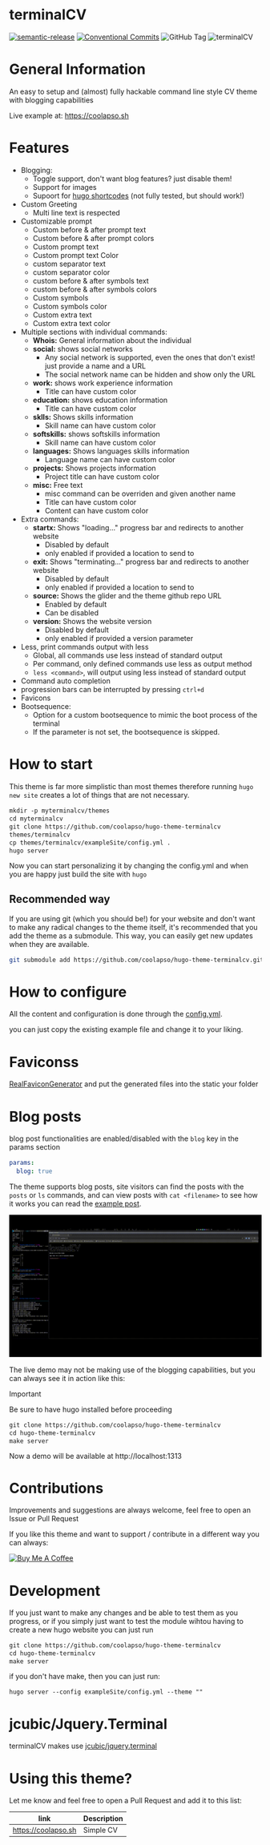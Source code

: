 # terminalCV

[![semantic-release](https://img.shields.io/badge/%20%20%F0%9F%93%A6%F0%9F%9A%80-semantic--release-e10079.svg)](https://github.com/go-semantic-release/semantic-release)
[![Conventional Commits](https://img.shields.io/badge/Conventional%20Commits-1.0.0-%23FE5196?logo=conventionalcommits&logoColor=white)](https://conventionalcommits.org)
![GitHub Tag](https://img.shields.io/github/v/tag/coolapso/hugo-theme-terminalcv?logo=semver&label=semver&labelColor=gray&color=green)
![terminalCV](https://raw.githubusercontent.com/coolapso/hugo-theme-terminalcv/master/images/screenshot.png)

# General Information

An easy to setup and (almost) fully hackable command line style CV theme with blogging capabilities

Live example at: <https://coolapso.sh>

# Features

* Blogging:
  * Toggle support, don't want blog features? just disable them!
  * Support for images
  * Supoort for [hugo shortcodes](https://gohugo.io/content-management/shortcodes/) (not fully tested, but should work!)
* Custom Greeting
  * Multi line text is respected
* Customizable prompt
  * Custom before & after prompt text
  * Custom before & after prompt colors
  * Custom prompt text
  * Custom prompt text Color
  * custom separator text
  * custom separator color
  * custom before & after symbols text
  * custom before & after symbols colors
  * Custom symbols
  * Custom symbols color
  * Custom extra text
  * Custom extra text color
* Multiple sections with individual commands:
  * **Whois:** General information about the individual
  * **social:** shows social networks
    * Any social network is supported, even the ones that don't exist! just provide a name and a URL
    * The social network name can be hidden and show only the URL
  * **work:** shows work experience information
    * Title can have custom color
  * **education:** shows education information
    * Title can have custom color
  * **sklls:** Shows skills information
    * Skill name can have custom color
  * **softskills:** shows softskills information
    * Skill name can have custom color
  * **languages:** Shows languages skills information
    * Language name can have custom color
  * **projects:** Shows projects information
    * Project title can have custom color
  * **misc:** Free text
    * misc command can be overriden and given another name
    * Title can have custom color
    * Content can have custom color
* Extra commands:
  * **startx:** Shows "loading..." progress bar and redirects to another website
    * Disabled by default
    * only enabled if provided a location to send to
  * **exit:** Shows "terminating..." progress bar and redirects to another website
    * Disabled by default
    * only enabled if provided a location to send to
  * **source:** Shows the glider and the theme github repo URL
    * Enabled by default
    * Can be disabled
  * **version:** Shows the website version
    * Disabled by default
    * only enabled if provided a version parameter
* Less, print commands output with less
  * Global, all commands use less instead of standard output
  * Per command, only defined commands use less as output method
  * `less <command>`, will output using less instead of standard output
* Command auto completion
* progression bars can be interrupted by pressing `ctrl+d`
* Favicons
* Bootsequence:
  * Option for a custom bootsequence to mimic the boot process of the terminal
  * If the parameter is not set, the bootsequence is skipped.
# How to start

This theme is far more simplistic than most themes therefore running `hugo new site` creates a lot of things that are not necessary.

```
mkdir -p myterminalcv/themes
cd myterminalcv
git clone https://github.com/coolapso/hugo-theme-terminalcv themes/terminalcv
cp themes/terminalcv/exampleSite/config.yml .
hugo server
```

Now you can start personalizing it by changing the config.yml and when you are happy just build the site with `hugo`

## Recommended way

If you are using git (which you should be!) for your website and don't want to make any radical changes to the theme itself, it's recommended that you add the theme as a submodule. This way, you can easily get new updates when they are available.

``` bash
git submodule add https://github.com/coolapso/hugo-theme-terminalcv.git themes/terminalcv
```

# How to configure

All the content and configuration is done through the [config.yml](config.yml).

you can just copy the existing example file and change it to your liking.

# Faviconss

[RealFaviconGenerator](https://realfavicongenerator.net/) and put the generated files into the static your folder

# Blog posts

blog post functionalities are enabled/disabled with the `blog` key in the params section

```yaml
params:
  blog: true
```

The theme supports blog posts, site visitors can find the posts with the `posts` or `ls` commands, and can view posts with `cat <filename>` to see how it works you can read the [example post](/exampleSite/content/posts/examplepost/index.md). 



![terminalCV](https://raw.githubusercontent.com/coolapso/hugo-theme-terminalcv/main/images/blogdemo.gif)


The live demo may not be making use of the blogging capabilities, but you can always see it in action like this:

> [!IMPORTANT]  
> Be sure to have hugo installed before proceeding

```
git clone https://github.com/coolapso/hugo-theme-terminalcv
cd hugo-theme-terminalcv
make server
```

Now a demo will be available at http://localhost:1313

# Contributions

Improvements and suggestions are always welcome, feel free to open an Issue or Pull Request

If you like this theme and want to support / contribute in a different way you can always:

<a href="https://www.buymeacoffee.com/coolapso" target="_blank">
  <img src="https://cdn.buymeacoffee.com/buttons/default-yellow.png" alt="Buy Me A Coffee" style="height: 51px !important;width: 217px !important;" />
</a>

# Development

If you just want to make any changes and be able to test them as you progress, or if you simply just want to test the module wihtou having to create a new hugo website you can just run

```
git clone https://github.com/coolapso/hugo-theme-terminalcv
cd hugo-theme-terminalcv
make server
```

if you don't have make, then you can just run:

```
hugo server --config exampleSite/config.yml --theme ""
```

# jcubic/Jquery.Terminal

terminalCV makes use [jcubic/jquery.terminal](https://github.com/jcubic/jquery.terminal)

# Using this theme?

Let me know and feel free to open a Pull Request and add it to this list:

|link                 | Description       |
|---------------------|-------------------|
|<https://coolapso.sh>  | Simple CV         |
